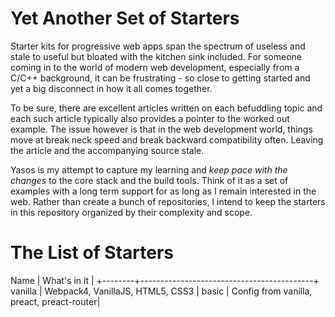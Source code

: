 Yet Another Set of Starters
===========================
Starter kits for progressive web apps span the spectrum of useless and stale to useful but bloated with the kitchen sink included. For someone coming in to the world of modern web development, especially from a C/C++ background, it can be frustrating - so close to getting started and yet a big disconnect in how it all comes together. 

To be sure, there are excellent articles written on each befuddling topic and each such article typically also provides a pointer to the worked out example. The issue however is that in the web development world, things move at break neck speed and break backward compatibility often. Leaving the article and the accompanying source stale.

Yasos is my attempt to capture my learning and *keep pace with the changes* to the core stack and the build tools. Think of it as a set of examples with a long term support for as long as I remain interested in the web. Rather than create a bunch of repositories, I intend to keep the starters in this repository organized by their complexity and scope.

The List of Starters
====================

 Name    | What's in it                              |
+--------+-------------------------------------------+
 vanilla | Webpack4, VanillaJS, HTML5, CSS3          |
 basic   | Config from vanilla, preact, preact-router|


